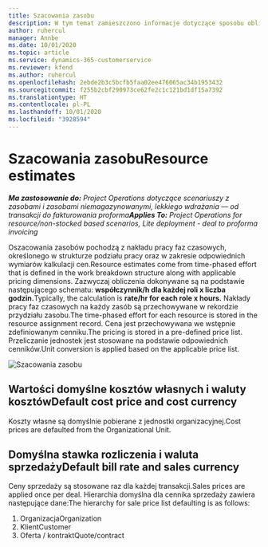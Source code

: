 ```yaml
---
title: Szacowania zasobu
description: W tym temat zamieszczono informacje dotyczące sposobu obliczania zasobów w Project Operations.
author: ruhercul
manager: Annbe
ms.date: 10/01/2020
ms.topic: article
ms.service: dynamics-365-customerservice
ms.reviewer: kfend
ms.author: ruhercul
ms.openlocfilehash: 2ebde2b3c5bcfb5faa02ee476065ac34b1953432
ms.sourcegitcommit: f255b2cbf290973ce62fe2c1c121bd1df15a7392
ms.translationtype: HT
ms.contentlocale: pl-PL
ms.lasthandoff: 10/01/2020
ms.locfileid: "3928594"
---
```

# <a name="resource-estimates"></a><span data-ttu-id="47dca-103">Szacowania zasobu</span><span class="sxs-lookup"><span data-stu-id="47dca-103">Resource estimates</span></span>

<span data-ttu-id="47dca-104">_**Ma zastosowanie do:** Project Operations dotyczące scenariuszy z zasobami i zasobami niemagazynowanymi, lekkiego wdrażania — od transakcji do fakturowania proforma_</span><span class="sxs-lookup"><span data-stu-id="47dca-104">_**Applies To:** Project Operations for resource/non-stocked based scenarios, Lite deployment - deal to proforma invoicing_</span></span>

<span data-ttu-id="47dca-105">Oszacowania zasobów pochodzą z nakładu pracy faz czasowych, określonego w strukturze podziału pracy oraz w zakresie odpowiednich wymiarów kalkulacji cen.</span><span class="sxs-lookup"><span data-stu-id="47dca-105">Resource estimates come from time-phased effort that is defined in the work breakdown structure along with applicable pricing dimensions.</span></span> <span data-ttu-id="47dca-106">Zazwyczaj obliczenia dokonywane są na podstawie następującego schematu: **współczynnik/h dla każdej roli x liczba godzin.**</span><span class="sxs-lookup"><span data-stu-id="47dca-106">Typically, the calculation is **rate/hr for each role x hours.**</span></span> <span data-ttu-id="47dca-107">Nakłady pracy faz czasowych na każdy zasób są przechowywane w rekordzie przydziału zasobu.</span><span class="sxs-lookup"><span data-stu-id="47dca-107">The time-phased effort for each resource is stored in the resource assignment record.</span></span> <span data-ttu-id="47dca-108">Cena jest przechowywana we wstępnie zdefiniowanym cenniku.</span><span class="sxs-lookup"><span data-stu-id="47dca-108">The pricing is stored in a pre-defined price list.</span></span> <span data-ttu-id="47dca-109">Przeliczanie jednostek jest stosowane na podstawie odpowiednich cenników.</span><span class="sxs-lookup"><span data-stu-id="47dca-109">Unit conversion is applied based on the applicable price list.</span></span>

![Szacowania zasobu](./media/navigation12.png)

## <a name="default-cost-price-and-cost-currency"></a><span data-ttu-id="47dca-111">Wartości domyślne kosztów własnych i waluty kosztów</span><span class="sxs-lookup"><span data-stu-id="47dca-111">Default cost price and cost currency</span></span>

<span data-ttu-id="47dca-112">Koszty własne są domyślnie pobierane z jednostki organizacyjnej.</span><span class="sxs-lookup"><span data-stu-id="47dca-112">Cost prices are defaulted from the Organizational Unit.</span></span>

## <a name="default-bill-rate-and-sales-currency"></a><span data-ttu-id="47dca-113">Domyślna stawka rozliczenia i waluta sprzedaży</span><span class="sxs-lookup"><span data-stu-id="47dca-113">Default bill rate and sales currency</span></span>

<span data-ttu-id="47dca-114">Ceny sprzedaży są stosowane raz dla każdej transakcji.</span><span class="sxs-lookup"><span data-stu-id="47dca-114">Sales prices are applied once per deal.</span></span> <span data-ttu-id="47dca-115">Hierarchia domyślna dla cennika sprzedaży zawiera następujące dane:</span><span class="sxs-lookup"><span data-stu-id="47dca-115">The hierarchy for sale price list defaulting is as follows:</span></span>

1. <span data-ttu-id="47dca-116">Organizacja</span><span class="sxs-lookup"><span data-stu-id="47dca-116">Organization</span></span>
2. <span data-ttu-id="47dca-117">Klient</span><span class="sxs-lookup"><span data-stu-id="47dca-117">Customer</span></span>
3. <span data-ttu-id="47dca-118">Oferta / kontrakt</span><span class="sxs-lookup"><span data-stu-id="47dca-118">Quote/contract</span></span>
